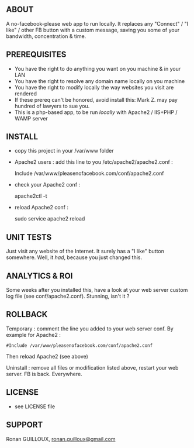 ABOUT
-----

A no-facebook-please web app to run locally.
It replaces any "Connect" / "I like" / other FB button with a custom message,
saving you some of your bandwidth, concentration & time.


PREREQUISITES
-------------

* You have the right to do anything you want on you machine & in your LAN
* You have the right to resolve any domain name locally on you machine
* You have the right to modify locally the way websites you visit are rendered
* If these prereq can't be honored, avoid install this: Mark Z. may pay hundred of lawyers to sue you.
* This is a php-based app, to be run *locally* with Apache2 / IIS+PHP / WAMP server


INSTALL
-------

* copy this project in your /var/www folder
* Apache2 users : add this line to you /etc/apache2/apache2.conf :

    Include /var/www/pleasenofacebook.com/conf/apache2.conf

* check your Apache2 conf :

    apache2ctl -t

* reload Apache2 conf :

    sudo service apache2 reload


UNIT TESTS
----------

Just visit any website of the Internet. It surely has a "I like" button somewhere.
Well, it *had*, because you just changed this.


ANALYTICS & ROI
---------------

Some weeks after you installed this, have a look at your web server custom log file (see conf/apache2.conf).
Stunning, isn't it ?


ROLLBACK
--------

Temporary : comment the line you added to your web server conf. By example for Apache2 :

    #Include /var/www/pleasenofacebook.com/conf/apache2.conf

Then reload Apache2 (see above)

Uninstall : remove all files or modification listed above, restart your web server. FB is back. Everywhere.


LICENSE
-------

* see LICENSE file


SUPPORT
-------

Ronan GUILLOUX, ronan.guilloux@gmail.com

